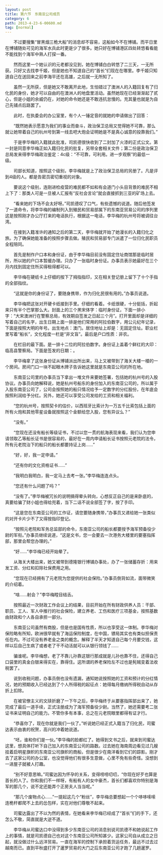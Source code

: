 ```yaml
---
layout: post
title: 第六节　东南亚公司成员
category: 6
path: 2013-4-23-6-00600.md
tag: [normal]
---
```


　　不过要搜集“冒黑烟三桅大船”的消息却不容易，这船如今不在博铺。而平日里在博铺随处可见的海军水兵此时更是少了很多。她只好在博铺港区四处转悠看看能不能找到个海军中熟人打探一番。

　　然而这里一个她认识的元老都没见到，她在博铺白白转悠了二三天，一无所获。只好又去找李千姬，但是她也不知道自己的“首长”们现在在哪里。李千姬只知道自己在送回来之前李海平还在高雄，之后就一无所知了。

　　虽然一无所获，但是她又不敢离开此地，生怕错过了澳洲人的入籍回复有了归化民的身份，她才可以自由的在澳洲人的地盘里活动。虽然她现在已经渐渐起了贰心，但是小姐的余威仍在，对她的命令她还是不敢违抗怠慢的。充其量也就是为自己先铺点后路罢了。

　　此时，在执委会的办公室里，有个人一锤定音的就她的申请做出了回答：

　　“既然她表示愿意为我们的事业而奋斗，政治保卫总局又觉得她不可靠，那么就让她带着自己的杭州号到第一线去吧大炮会证明她是不是真心诚意的投靠我们。”

　　于是李华梅的入籍就此批准，司凯德很快收到了二封加了火漆的正式公文。第一封是同意李华梅正如入籍归化民的批复，另带全套相关文件；第二份是政治保卫总局发来得李华梅政治鉴定：4c级：“不可靠，可利用。进一步观察”的最低一级。

　　司部长知道，按照这个级别，李华梅就是上了政治保卫总局的另册了。凡是评到4级的人。都是告密员密切重视的对象。

　　要说这个级别，连刚进检疫营的难民都不如和有会道门小头目背景的难民不相上下了：那类人可是一旦被人汇报有“反社会言论”就会直接抓到三亚的矿场上去。

　　“看来她的下场不会太好呀。”司凯德叹了口气，有些遗憾的说道。随后他签发了一道命令，将李华梅的编制列入到殖民和贸易部属下的东南亚贸易公司的序列里这是按照刚才办公厅打来的电话执行，根据这一电话，李华梅的杭州号将被调往台湾。

　　在接到入籍准许的通知之后的第二天，李华梅就开始了她漫长的入籍归化之旅。为了确保她能准备的按照步骤去做。殖民和贸易部专门派遣了一位归化民职员全程陪同。

　　首先是制作户口本和身份证，由于李华梅目前没有固定住址商馆那是临时居所，所以她的户口本暂缓办理。只办了一张临时身份证。办事员表示她最好在三个月内找到固定住所买得租得都可以。

　　李华梅在硬纸卡上仔细的按下了拇指指印，又在相关登记册上留下了十个手指的全部指纹。

　　“这就是你的身份证了，要随身携带，作为归化民很有用的。”办事员说道。

　　李华梅把这张对开硬卡纸接到手里。仔细的看着。卡纸很硬，十分挺括，折起来只有半个巴掌那么大。封面上的三个黑宋体字：临时身份证，下面一排小字：“大宋澳洲行在警察总局，有效期自签发之日起三个月”。打开里面却是详细的写着自己的名字，出生日期上面一排是他们常用的阿拉伯数字，用公元纪年记录，下面是按照大明的年号。出生地点：澳门。居住地址上却是：无固定住址。职业栏里写着“船长”，文化程度一栏是“非文盲”。最后是户口性质：非农。

　　在栏目的最下面。是一排十二位的阿拉伯数字。身份证上盖着个鲜红的大印：临高县警察局。下面是签发的日期：。

　　李华梅拿了这张身份证从博铺派出所出来，马上又被带到了海关大楼一楼的一个房间。房间门口一块不起眼木牌子告诉她这里就是东南亚公司的所在地。

　　东南亚公司里的办事员当下拿出一堆文件来要她签署，包括她的杭州号的入股协议。办事员向她解释说，她是杭州号船东的身份加入的东南亚公司的，所以属于入股东南亚公司了，公司会按照她的船只情况给予一定数字的分红股份，在年底会按照利润给予分红。另外，她还可以享受公司发给的工资和相关福利。

　　“您的杭州号，按照契卡的估价，以西班牙比索计为一万五千比索包括上面的所有火炮和其他零星设备就按照这个金额给您入股，您有异议么？”

　　“没有。”

　　“您现在还没有船长等级证书，不过以您一贯的航海表现来看，我们认为您申请领取乙等船长证书是很容易的，最好在一周内申请船长证书按照元老院的法令，所有元老院治下的船只的船长都要持证上岗……”

　　“好，好，我一定申请。”

　　“还有你的文化资格证书……”

　　“我明白我明白，我一定马上去考一张。”李华梅连连点头。

　　“您还有什么问题了吗？”

　　“没有了。”李华梅被冗长的说明搞得晕头转向，心想反正自己的是来卧底的，真要给骗了财小姐也得给兜着，当下二话不说全部签了字，按了手印。

　　“这是您在东南亚公司的工作证，请您要随身携带，”办事员又递给她一张类似的对开卡片少不了又得按指印登记。

　　“按照元老院和军务总监部的命令，东南亚公司的船长都要授予海军预备役少尉的军衔。”办事员继续说道，“这是文书，您一会要去一次港务大楼里的要塞指挥部，那里会帮您办理的。”

　　“好……”李华梅已经开始晕了。

　　从海关大楼出来，她又被带到德隆银行博铺办事处，办了一张储蓄存折：用来发工资、分红和扣除社保费用之用。

　　“您现在已经拥有了元老院为您提供的社会保险。”办事员倒背如流，面带微笑的介绍着。

　　“啥……射会？”李华梅瞠目结舌。

　　按照最近一次财政工作会议上的结果，目前开始在所有财政供养人员：干部、职员、工人、军人中推行的社会保险，建立养老、工伤和医疗三项基金，按照基数由财政和个人各自承担一部分。

　　东南亚公司虽然有商股，但是也是国有性质，所以也享受这一体制。李华梅对保险略有所知，欧洲很早就有了海运保险制度，在中国，镖局其实也有类似担保责任在内。不过可没有养老金之类的概念。解释了半天才知道自己每个月要交钱，这样以后自己生病了或者老了干不动活就可以从银行领钱了……

　　骗谁呢。李华梅想，老了不靠儿孙靠这银行那成就是儿孙也靠不住，还得自己口袋里的真金白银来得实在，靠得住。这所谓的养老保险左不过也是髡贼变着法收税罢了。

　　说到收税问题，办事员倒也没有遗漏，通知她说按照她的工资和预计的分红情况，她的预期收入已经达到了个人所得税的起征点：她得每月缴纳所得税自动从存折上扣除。

　　在被官僚主义的文牍折磨了一下午之后，李华梅终于从要塞指挥部出来了，她完成了最后一道手续，正式注册成为了海军预备役少尉。当然了，她还需要考二张证书来证明自己的能力。不管你多有本事，总之在元老院眼里都得有证才行。

　　“恭喜你了，现在你就是我们一伙了。”听说她已经正式入籍当了归化民，司蜜达表示由衷的祝贺，高兴的冲着她说道。

　　“呸，谁和你们是一伙。”李华梅的脸都红了。她得到文书之后，就来到司蜜达这里，想具体打听下自己加入的东南亚公司的路数。过去她在海南周边看见过几艘挂着启明星旗帜的东南亚公司旗帜的商船，但是很少在南洋看到它们的踪影。刚才去了这家公司的办公室，也没觉得他们有很多生意做，心里不免有些奇怪。没想到一进屋子就被人打趣。

　　“别不好意思嘛。”司蜜达因为怀孕的关系，变得唠唠叨叨，“你现在好歹也算是首长的人了。你和我们不一样呀，有船有人的女中豪杰，首长们都喜欢你特别是海军的那几个，说不定还能弄个正房夫人当当呢。”

　　“那几个废物点心……”一提起这几个“粉丝”，李华梅总要想起一个个哆哆嗦嗦连桅杆都爬不上去的怂包样，实在对他们尊敬不起来。

　　司蜜达露出了不以为然的表情，在她看来李华梅已经成了“首长”们的手下，还怎么不敬，简直就是大逆不道。

　　李华梅从司蜜达口中没得到多少东南亚公司的消息别说司凯德不和她说起工作上的事情，就是司凯德自己也对这个东南亚公司所知甚少。这家公司自从成立之日起，就没做过什么远洋贸易。一直在海军的控制下承担着货运任务，最远不过去过越南而已。直到平秋盛打开了暹罗贸易的大门之后东南亚公司才跑了几趟暹罗。